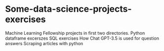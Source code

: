 # Some-data-science-projects-exercises

Machine Learning Fellowship projects in first two directories. 
Python dataframe excerszes 
SQL exercises
How Chat GPT-3.5 is used for question answers
Scraping articles with python

